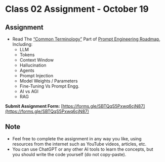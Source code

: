 # Class 02 Assignment - October 19

## Assignment

- Read The [“Common Terminology”](https://roadmap.sh/prompt-engineering) Part of [Prompt Engineering Roadmap](https://roadmap.sh/prompt-engineering), Including:
  - LLM
  - Tokens
  - Context Window
  - Hallucination
  - Agents
  - Prompt Injection
  - Model Weights / Parameters
  - Fine-Tuning Vs Prompt Engg.
  - AI vs AGI
  - RAG

**Submit Assignment Form:** [https://forms.gle/SBTQqS5Pxwq6cjN87](https://forms.gle/SBTQqS5Pxwq6cjN87)

## Note

- Feel free to complete the assignment in any way you like, using resources from the internet such as YouTube videos, articles, etc.
- You can use ChatGPT or any other AI tools to learn the concepts, but you should write the code yourself (do not copy-paste).
